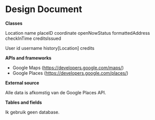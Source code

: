 # Design Document

**Classes**

Location
name
placeID
coordinate
openNowStatus
formattedAddress
checkInTime
creditsIssued 


User
id
username
history[Location]
credits

**APIs and frameworks**

- Google Maps (https://developers.google.com/maps/)
- Google Places (https://developers.google.com/places/)

**External source**

Alle data is afkomstig van de Google Places API.

**Tables and fields**

Ik gebruik geen database.
